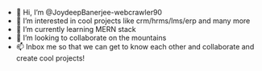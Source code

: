 - 👋 Hi, I’m @JoydeepBanerjee-webcrawler90
- 👀 I’m interested in cool projects like crm/hrms/lms/erp and many more
- 🌱 I’m currently learning MERN stack
- 💞️ I’m looking to collaborate on the mountains
- 📫 Inbox me so that we can get to know each other and collaborate and create cool projects!

<!---
JoydeepBanerjee-webcrawler90/JoydeepBanerjee-webcrawler90 is a ✨ special ✨ repository because its `README.md` (this file) appears on your GitHub profile.
You can click the Preview link to take a look at your changes.
--->
